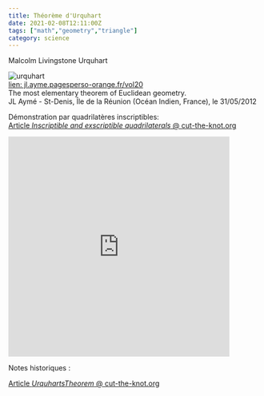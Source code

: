 ```yaml
---
title: Théorème d'Urquhart
date: 2021-02-08T12:11:00Z
tags: ["math","geometry","triangle"]
category: science
---
```

Malcolm   Livingstone   Urquhart   

![urquhart](../assets/urquhart.png)   
<a target="_blank" href="http://jl.ayme.pagesperso-orange.fr/vol20.html" rel="noreferrer noopener">lien: jl.ayme.pagesperso-orange.fr/vol20</a>   
The most elementary theorem of Euclidean geometry.   
JL Aymé - St-Denis, Île de la Réunion (Océan Indien, France), le 31/05/2012   
  

Démonstration par quadrilatères inscriptibles:   
<a target="_blank" href="https://www.cut-the-knot.org/Curriculum/Geometry/Pitot.shtml#Urquhart" rel="noreferrer noopener">Article *Inscriptible and exscriptible quadrilaterals* @ cut-the-knot.org</a>  
<p class="shift">
<iframe scrolling="no" title="Pitot's theorem" src="https://www.geogebra.org/material/iframe/id/WhhGuj7D/width/442/height/441/border/888888/smb/false/stb/false/stbh/false/ai/false/asb/false/sri/true/rc/false/ld/false/sdz/true/ctl/false" width="442px" height="441px" style="border:0px;"> </iframe>
</p>

Notes historiques :  

<a target="_blank" href="https://www.cut-the-knot.org/pythagoras/UrquhartsTheorem.shtml#Bicycle" rel="noreferrer noopener">Article *UrquhartsTheorem* @ cut-the-knot.org</a>  
<p class="shift">
